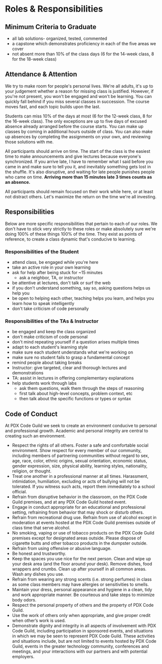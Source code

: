 
# Roles & Responsibilities

## Minimum Criteria to Graduate

- all lab solutions- organized, tested, commented
- a capstone which demonstrates proficiency in each of the five areas we cover
- not absent more than 10% of the class days (6 for the 14-week class, 8 for the 18-week class)

## Attendance & Attention

We try to make room for people's personal lives. We're all adults, it's up to your judgement whether a reason for missing class is justified. However, if you're not present, you won't be engaged and won't be learning. You can quickly fall behind if you miss several classes in succession. The course moves fast, and each topic builds upon the last.

Students can miss 10% of the days at most (6 for the 12-week class, 8 for the 16-week class). The only exceptions are up to five days of excused absence already arranged before the course starts. You can make up classes by coming in additional hours outside of class. You can also make up absences by completing the assignments on your own, and reviewing those solutions with me.

All participants should arrive on time. The start of the class is the easiest time to make announcements and give lectures because everyone's synchronized. If you arrive late, I have to remember what I said before you came in and make sure to tell you it, and inevitably something gets lost in the shuffle. It's also disruptive, and waiting for late people punishes people who came on time. **Arriving more than 15 minutes late 3 times counts as an absence.**

All participants should remain focused on their work while here, or at least not distract others. Let's maximize the return on the time we're all investing.


## Responsibilities

Below are more specific responsibilities that pertain to each of our roles. We don't have to stick very strictly to these roles or make absolutely sure we're doing 100% of these things 100% of the time. They exist as points of reference, to create a class dynamic that's conducive to learning.

### Responsibilities of the Student

- attend class, be engaged while you're here
- take an active role in your own learning
- ask for help after being stuck for ~15 minutes
    - ask a neighbor, TA, or instructor
- be attentive at lectures, don't talk or surf the web
- if you don't understand something, say so, asking questions helps us help you
- be open to helping each other, teaching helps you learn, and helps you learn how to speak intelligently
- don't take criticism of code personally


### Responsibilities of the TAs & Instructor

- be engaged and keep the class organized
- don't make criticism of code personal
- don't mind repeating yourself if a question arises multiple times
- adapt to each student's learning style
- make sure each student understands what we're working on
- make sure no student fails to grasp a fundamental concept
- remind people about taking breaks
- Instructor: give targeted, clear and thorough lectures and demonstrations
- TA: assist in lectures in offering complementary explanations
- help students work through labs
    - ask them questions, walk them through the steps of reasoning
    - first talk about high-level concepts, problem context, etc
    - then talk about the specific functions or types or syntax


## Code of Conduct

At PDX Code Guild we seek to create an environment conducive to personal and professional growth. Academic and personal integrity are central to creating such an environment.

* Respect the rights of all others. Foster a safe and comfortable social environment. Show respect for every member of our community, including members of partnering communities without regard to sex, age, race, color, ethnic origins, sexual orientation, economic status, gender expression, size, physical ability, learning styles, nationality, religion, or thought. 
* Treat one another in a professional manner at all times. Harassment, intimidation, humiliation, excluding or acts of bullying will not be tolerated. If you witness such acts, report them immediately to a school official.
* Refrain from disruptive behavior in the classroom, on the PDX Code Guild premises, and at any PDX Code Guild hosted event.
* Engage in conduct appropriate for an educational and professional setting, refraining from behavior that may shock or disturb others.
* Refrain from recreational drug use. Refrain from use of alcohol except in moderation at events hosted at the PDX Code Guild premises outside of class time that serve alcohol.
* No smoking, vaping or use of tobacco products on the PDX Code Guild premises except for designated areas outside. Please dispose of cigarette butts and other tobacco products in the dumpster outside. 
* Refrain from using offensive or abusive language.
* Be honest and trustworthy.
* Keep the spaces you use nice for the next person. Clean and wipe up your desk area (and the floor around your desk). Remove dishes, food wrappers and crumbs. Clean up after yourself in all common areas. Wash any dishes you use.
* Refrain from wearing any strong scents (i.e. strong perfumes) in class as some class members may have allergies or sensitivities to smells.
* Maintain your dress, personal appearance and hygiene in a clean, tidy and work appropriate manner. Be courteous and take steps to minimize body odors.
* Respect the personal property of others and the property of PDX Code Guild.
* Use the work of others only when appropriate, and give proper credit when other’s work is used. 
* Demonstrate dignity and integrity in all aspects of involvement with PDX Code Guild, including participation in sponsored events, and situations in which we may be seen to represent PDX Code Guild. These activities and situations include, but are not limited to events hosted by PDX Code Guild, events in the greater technology community, conferences and meetings, and your interactions with our partners and with potential employers.